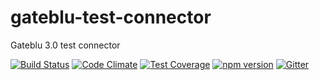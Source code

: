 # gateblu-test-connector
Gateblu 3.0 test connector

[![Build Status](https://travis-ci.org/octoblu/gateblu-test-connector.svg?branch=master)](https://travis-ci.org/octoblu/gateblu-test-connector)
[![Code Climate](https://codeclimate.com/github/octoblu/gateblu-test-connector/badges/gpa.svg)](https://codeclimate.com/github/octoblu/gateblu-test-connector)
[![Test Coverage](https://codeclimate.com/github/octoblu/gateblu-test-connector/badges/coverage.svg)](https://codeclimate.com/github/octoblu/gateblu-test-connector)
[![npm version](https://badge.fury.io/js/gateblu-test-connector.svg)](http://badge.fury.io/js/gateblu-test-connector)
[![Gitter](https://badges.gitter.im/octoblu/help.svg)](https://gitter.im/octoblu/help)
